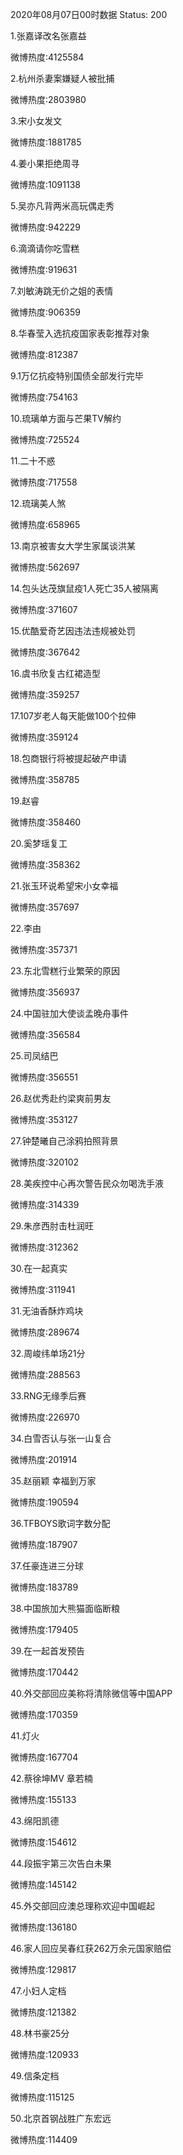 2020年08月07日00时数据
Status: 200

1.张嘉译改名张嘉益

微博热度:4125584

2.杭州杀妻案嫌疑人被批捕

微博热度:2803980

3.宋小女发文

微博热度:1881785

4.姜小果拒绝周寻

微博热度:1091138

5.吴亦凡背两米高玩偶走秀

微博热度:942229

6.滴滴请你吃雪糕

微博热度:919631

7.刘敏涛跳无价之姐的表情

微博热度:906359

8.华春莹入选抗疫国家表彰推荐对象

微博热度:812387

9.1万亿抗疫特别国债全部发行完毕

微博热度:754163

10.琉璃单方面与芒果TV解约

微博热度:725524

11.二十不惑

微博热度:717558

12.琉璃美人煞

微博热度:658965

13.南京被害女大学生家属谈洪某

微博热度:562697

14.包头达茂旗鼠疫1人死亡35人被隔离

微博热度:371607

15.优酷爱奇艺因违法违规被处罚

微博热度:367642

16.虞书欣复古红裙造型

微博热度:359257

17.107岁老人每天能做100个拉伸

微博热度:359124

18.包商银行将被提起破产申请

微博热度:358785

19.赵睿

微博热度:358460

20.奚梦瑶复工

微博热度:358362

21.张玉环说希望宋小女幸福

微博热度:357697

22.李由

微博热度:357371

23.东北雪糕行业繁荣的原因

微博热度:356937

24.中国驻加大使谈孟晚舟事件

微博热度:356584

25.司凤结巴

微博热度:356551

26.赵优秀赴约梁爽前男友

微博热度:353127

27.钟楚曦自己涂鸦拍照背景

微博热度:320102

28.美疾控中心再次警告民众勿喝洗手液

微博热度:314339

29.朱彦西肘击杜润旺

微博热度:312362

30.在一起真实

微博热度:311941

31.无油香酥炸鸡块

微博热度:289674

32.周峻纬单场21分

微博热度:288563

33.RNG无缘季后赛

微博热度:226970

34.白雪否认与张一山复合

微博热度:201914

35.赵丽颖 幸福到万家

微博热度:190594

36.TFBOYS歌词字数分配

微博热度:187907

37.任豪连进三分球

微博热度:183789

38.中国旅加大熊猫面临断粮

微博热度:179405

39.在一起首发预告

微博热度:170442

40.外交部回应美称将清除微信等中国APP

微博热度:170359

41.灯火

微博热度:167704

42.蔡徐坤MV 章若楠

微博热度:155133

43.绵阳凯德

微博热度:154612

44.段振宇第三次告白未果

微博热度:145142

45.外交部回应澳总理称欢迎中国崛起

微博热度:136180

46.家人回应吴春红获262万余元国家赔偿

微博热度:129817

47.小妇人定档

微博热度:121382

48.林书豪25分

微博热度:120933

49.信条定档

微博热度:115125

50.北京首钢战胜广东宏远

微博热度:114409

